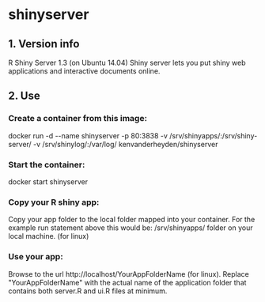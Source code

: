 # shinyserver

## 1. Version info

R Shiny Server 1.3 (on Ubuntu 14.04)
Shiny server lets you put shiny web applications and interactive documents online.

## 2. Use

### Create a container from this image: 
docker run -d --name shinyserver -p 80:3838 -v /srv/shinyapps/:/srv/shiny-server/ -v /srv/shinylog/:/var/log/ kenvanderheyden/shinyserver

### Start the container: 
docker start shinyserver

### Copy your R shiny app: 
Copy your app folder to the local folder mapped into your container. 
For the example run statement above this would be: /srv/shinyapps/ folder on your local machine. (for linux)

### Use your app: 
Browse to the url http://localhost/YourAppFolderName (for linux). 
Replace "YourAppFolderName" with the actual name of the application folder that contains both server.R and ui.R files at minimum. 
